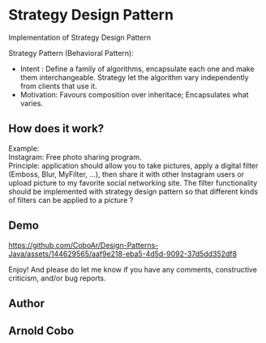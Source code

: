 # Strategy Design Pattern

Implementation of Strategy Design Pattern    

Strategy Pattern (Behavioral Pattern):   
<ul>
  <li>Intent : Define a family of algorithms, encapsulate each one and make them interchangeable. Strategy let the algorithm vary independently from clients that use it.</li>
  <li>Motivation: Favours composition over inheritace; Encapsulates what varies.</li>
</ul>

## How does it work?    
Example:    
Instagram: Free photo sharing program.       
Principle: application should allow you to take pictures, apply a digital filter
(Emboss, Blur, MyFilter, …), then share it with other Instagram users or upload
picture to my favorite social networking site.
The filter functionality should be implemented with strategy design pattern so that different kinds of filters can be applied to a picture ? 

## Demo

https://github.com/CoboAr/Design-Patterns-Java/assets/144629565/aaf9e218-eba5-4d5d-9092-37d5dd352df8

Enjoy! And please do let me know if you have any comments, constructive criticism, and/or bug reports.
## Author
## Arnold Cobo
